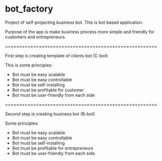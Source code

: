 # bot_factory
Project of self-projecting business bot.
This is bot based application.

Purpose of the app is make business process more simple and friendly for customers and entrepreneurs.

======================================================

First step is creating template of clients bot (C-bot)

This is some principles:
- Bot must be easy scalable
- Bot must be easy controllable
- Bot must be self-installing
- Bot must be profitable for customer
- Bot must be user-friendly from each side

======================================================

Second step is creating business bot (B-bot)

Some principles:
- Bot must be easy scalable
- Bot must be easy controllable
- Bot must be self-installing
- Bot must be profitable for entrepreneurs
- Bot must be user-friendly from each side
